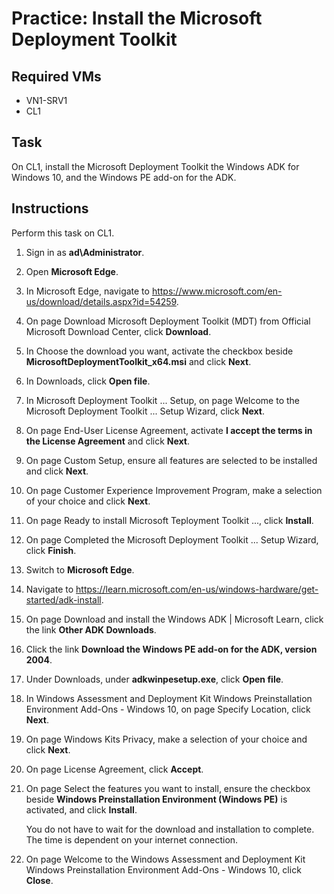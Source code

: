 # Practice: Install the Microsoft Deployment Toolkit

## Required VMs

* VN1-SRV1
* CL1

## Task

On CL1, install the Microsoft Deployment Toolkit the Windows ADK for Windows 10, and the Windows PE add-on for the ADK.

## Instructions

Perform this task on CL1.

1. Sign in as **ad\Administrator**.
1. Open **Microsoft Edge**.
1. In Microsoft Edge, navigate to <https://www.microsoft.com/en-us/download/details.aspx?id=54259>.
1. On page Download Microsoft Deployment Toolkit (MDT) from Official Microsoft Download Center, click **Download**.
1. In Choose the download you want, activate the checkbox beside **MicrosoftDeploymentToolkit_x64.msi** and click **Next**.
1. In Downloads, click **Open file**.
1. In Microsoft Deployment Toolkit ... Setup, on page Welcome to the Microsoft Deployment Toolkit ... Setup Wizard, click **Next**.
1. On page End-User License Agreement, activate **I accept the terms in the License Agreement** and click **Next**.
1. On page Custom Setup, ensure all features are selected to be installed and click **Next**.
1. On page Customer Experience Improvement Program, make a selection of your choice and click **Next**.
1. On page Ready to install Microsoft Teployment Toolkit ..., click **Install**.
1. On page Completed the Microsoft Deployment Toolkit ... Setup Wizard, click **Finish**.
1. Switch to **Microsoft Edge**.
1. Navigate to <https://learn.microsoft.com/en-us/windows-hardware/get-started/adk-install>.
1. On page Download and install the Windows ADK | Microsoft Learn, click the link **Other ADK Downloads**.
1. Click the link **Download the Windows PE add-on for the ADK, version 2004**.
1. Under Downloads, under **adkwinpesetup.exe**, click **Open file**.
1. In Windows Assessment and Deployment Kit Windows Preinstallation Environment Add-Ons - Windows 10, on page Specify Location, click **Next**.
1. On page Windows Kits Privacy, make a selection of your choice and click **Next**.
1. On page License Agreement, click **Accept**.
1. On page Select the features you want to install, ensure the checkbox beside **Windows Preinstallation Environment (Windows PE)** is activated, and click **Install**.

    You do not have to wait for the download and installation to complete. The time is dependent on your internet connection.

1. On page Welcome to the Windows Assessment and Deployment Kit Windows Preinstallation Environment Add-Ons - Windows 10, click **Close**.
